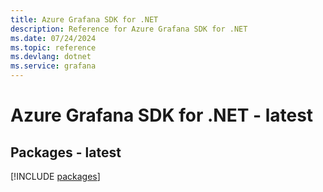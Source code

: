 ```yaml
---
title: Azure Grafana SDK for .NET
description: Reference for Azure Grafana SDK for .NET
ms.date: 07/24/2024
ms.topic: reference
ms.devlang: dotnet
ms.service: grafana
---
```

# Azure Grafana SDK for .NET - latest
## Packages - latest
[!INCLUDE [packages](grafana-index.md)]